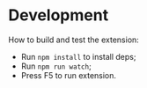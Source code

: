 # Development

How to build and test the extension:

- Run `npm install` to install deps;
- Run `npm run watch`;
- Press F5 to run extension.
